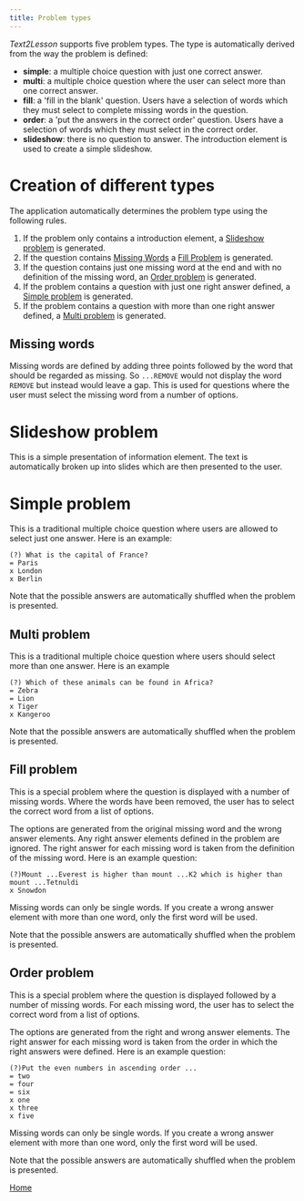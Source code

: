 ```yaml
---
title: Problem types
---
```


_Text2Lesson_ supports five problem types. The type is automatically derived
from the way the problem is defined:

- **simple**: a multiple choice question with just one correct answer.
- **multi**: a multiple choice question where the user can select more than one
  correct answer.
- **fill**: a 'fill in the blank' question. Users have a selection of words which
  they must select to complete missing words in the question.
- **order**: a 'put the answers in the correct order' question. Users have a
  selection of words which they must select in the correct order.
- **slideshow**: there is no question to answer. The introduction element is
  used to create a simple slideshow.

# Creation of different types

The application automatically determines the problem type using the following
rules.

1. If the problem only contains a introduction element, a
   [Slideshow problem](#slideshow-problem) is generated.
1. If the question contains [Missing Words](#missing-words) a
   [Fill Problem](#fill-problem) is generated.
1. If the question contains just one missing word at the end and with no definition
   of the missing word, an [Order problem](#order-problem) is generated.
1. If the problem contains a question with just one right answer defined, a
   [Simple problem](#simple-problem) is generated.
1. If the problem contains a question with more than one right answer defined,
   a [Multi problem](#multi-problem) is generated.

## Missing words

Missing words are defined by adding three points followed by the word that
should be regarded as missing. So `...REMOVE` would not display the word
`REMOVE` but instead would leave a gap. This is used for questions where the user
must select the missing word from a number of options.

# Slideshow problem

This is a simple presentation of information element. The text is automatically
broken up into slides which are then presented to the user.

# Simple problem

This is a traditional multiple choice question where users are allowed to select
just one answer. Here is an example:

```
(?) What is the capital of France?
= Paris
x London
x Berlin
```

Note that the possible answers are automatically shuffled when the problem is
presented.

## Multi problem

This is a traditional multiple choice question where users should select more
than one answer. Here is an example

```
(?) Which of these animals can be found in Africa?
= Zebra
= Lion
x Tiger
x Kangeroo
```

Note that the possible answers are automatically shuffled when the problem is
presented.

## Fill problem

This is a special problem where the question is displayed with a number of
missing words. Where the words have been removed, the user has to select the
correct word from a list of options.

The options are generated from the original missing word and the wrong answer
elements. Any right answer elements defined in the problem are ignored.
The right answer for each missing word is taken from the definition of
the missing word. Here is an example question:

```
(?)Mount ...Everest is higher than mount ...K2 which is higher than mount ...Tetnuldi
x Snowdon
```

Missing words can only be single words. If you create a wrong answer element
with more than one word, only the first word will be used.

Note that the possible answers are automatically shuffled when the problem is
presented.

## Order problem

This is a special problem where the question is displayed followed by a number
of missing words. For each missing word, the user has to select the correct word
from a list of options.

The options are generated from the right and wrong answer elements. The right
answer for each missing word is taken from the order in which
the right answers were defined. Here is an example question:

```
(?)Put the even numbers in ascending order ...
= two
= four
= six
x one
x three
x five
```

Missing words can only be single words. If you create a wrong answer element
with more than one word, only the first word will be used.

Note that the possible answers are automatically shuffled when the problem is
presented.

[Home](./about.md)
